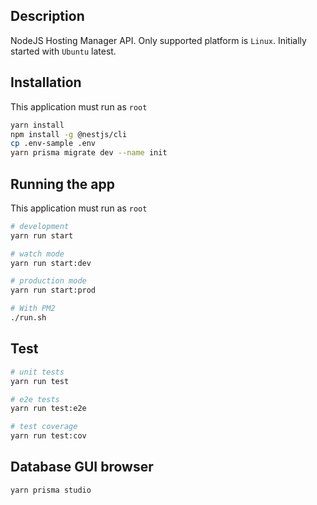 ## Description

NodeJS Hosting Manager API.
Only supported platform is `Linux`.
Initially started with `Ubuntu` latest.

## Installation
This application must run as `root`
```bash
yarn install
npm install -g @nestjs/cli
cp .env-sample .env
yarn prisma migrate dev --name init
```

## Running the app
This application must run as `root`
```bash
# development
yarn run start

# watch mode
yarn run start:dev

# production mode
yarn run start:prod

# With PM2
./run.sh
```

## Test

```bash
# unit tests
yarn run test

# e2e tests
yarn run test:e2e

# test coverage
yarn run test:cov
```

## Database GUI browser
```bash
yarn prisma studio
```